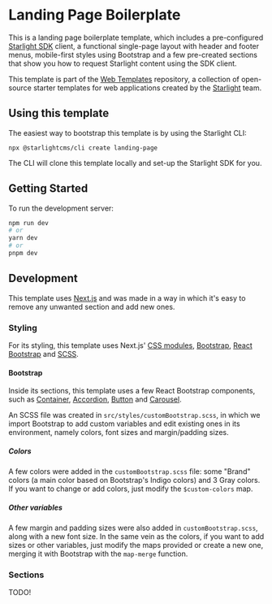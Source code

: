 # Landing Page Boilerplate

This is a landing page boilerplate template, which includes a pre-configured [Starlight SDK](https://react.sdk.starlight.sh/)
client, a functional single-page layout with header and footer menus, mobile-first styles using Bootstrap and a few
pre-created sections that show you how to request Starlight content using the SDK client.

This template is part of the [Web Templates](https://github.com/starlightcms/web-templates) repository, a collection of 
open-source starter templates for web applications created by the [Starlight](https://www.starlight.sh/) team.

## Using this template

The easiest way to bootstrap this template is by using the Starlight CLI:

```shell
npx @starlightcms/cli create landing-page
```

The CLI will clone this template locally and set-up the Starlight SDK for you.

## Getting Started

To run the development server:

```bash
npm run dev
# or
yarn dev
# or
pnpm dev
```

## Development

This template uses [Next.js](https://nextjs.org/) and was made in a way in which it's easy to remove any unwanted section
and add new ones.

### Styling

For its styling, this template uses Next.js' 
[CSS modules](https://nextjs.org/docs/pages/building-your-application/styling/css-modules#example),
[Bootstrap](https://getbootstrap.com/docs/5.3/getting-started/introduction/), 
[React Bootstrap](https://react-bootstrap.github.io/docs/getting-started/introduction) and 
[SCSS](https://sass-lang.com/documentation/). 

#### Bootstrap

Inside its sections, this template uses a few React Bootstrap components, such as 
[Container](https://react-bootstrap.github.io/docs/layout/grid/#container),
[Accordion](https://react-bootstrap.github.io/docs/components/accordion),
[Button](https://react-bootstrap.github.io/docs/components/buttons)
and [Carousel](https://react-bootstrap.github.io/docs/components/carousel).

An SCSS file was created in `src/styles/customBootstrap.scss`, in which we import Bootstrap to add custom variables and
edit existing ones in its environment, namely colors, font sizes and margin/padding sizes.

##### Colors

A few colors were added in the `customBootstrap.scss` file: some "Brand" colors (a main color based on Bootstrap's
Indigo colors) and 3 Gray colors. If you want to change or add colors, just modify the `$custom-colors` map.

##### Other variables

A few margin and padding sizes were also added in `customBootstrap.scss`, along with a new font size. In the same vein 
as the colors, if you want to add sizes or other variables, just modify the maps provided or create a new one, merging
it with Bootstrap with the `map-merge` function.

### Sections

TODO!
